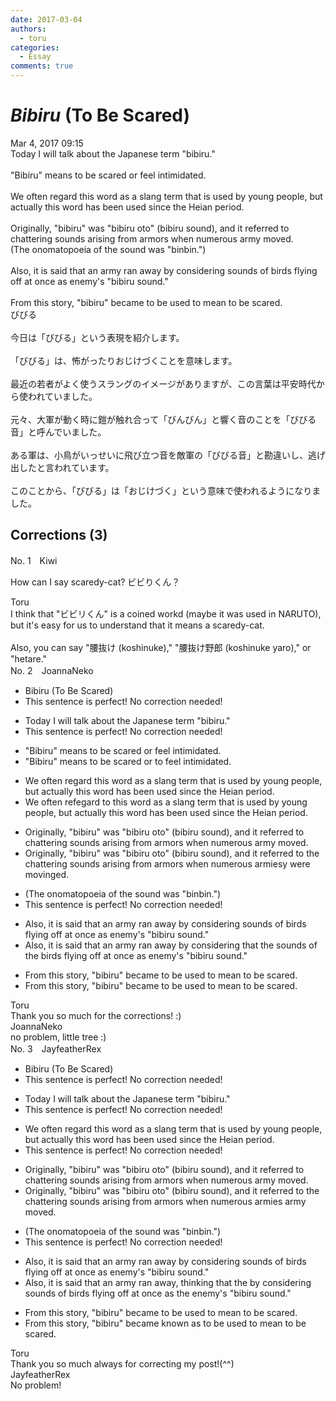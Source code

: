 ```yaml
---
date: 2017-03-04
authors:
  - toru
categories:
  - Essay
comments: true
---
```


# <strong><em>Bibiru</strong></em> (To Be Scared)
<div class="date">Mar 4, 2017 09:15</div>
<div id="post"><div id="body_show_ori">
Today I will talk about the Japanese term "bibiru."<br/><br/>"Bibiru" means to be scared or feel intimidated.<br/><br/>We often regard this word as a slang term that is used by young people, but actually this word has been used since the Heian period.<br/><br/>Originally, "bibiru" was "bibiru oto" (bibiru sound), and it referred to chattering sounds arising from armors when numerous army moved.<br/>(The onomatopoeia of the sound was "binbin.")<br/><br/>Also, it is said that an army ran away by considering sounds of birds flying off at once as enemy's "bibiru sound."<br/><br/>From this story, "bibiru" became to be used to mean to be scared.
</div></div>

<!-- more -->

<div id="post_ja"><div id="body_show_mo">
びびる<br/><br/>今日は「びびる」という表現を紹介します。<br/><br/>「びびる」は、怖がったりおじけづくことを意味します。<br/><br/>最近の若者がよく使うスラングのイメージがありますが、この言葉は平安時代から使われていました。<br/><br/>元々、大軍が動く時に鎧が触れ合って「びんびん」と響く音のことを「びびる音」と呼んでいました。<br/><br/>ある軍は、小鳥がいっせいに飛び立つ音を敵軍の「びびる音」と勘違いし、逃げ出したと言われています。<br/><br/>このことから、「びびる」は「おじけづく」という意味で使われるようになりました。
</div></div>

## Corrections (3)
<div id="block"><div class="first_name"> No. 1　<span class="just_name">Kiwi</span></div><div id="block2">
<p class="comment_small">
 How can I say scaredy-cat? ビビりくん？
</p>

</div><div class="name"><span class="just_name">Toru</span><br>
I think that "ビビリくん" is a coined workd (maybe it was used in NARUTO), but it's easy for us to understand that it means a scaredy-cat.<br/><br/>Also, you can say "腰抜け (koshinuke),"  "腰抜け野郎 (koshinuke yaro)," or "hetare."
</div>
</div>
<div id="block"><div class="first_name"> No. 2　<span class="just_name">JoannaNeko</span></div><div id="block2">
<ul class="correction_field">
<li class="incorrect">Bibiru (To Be Scared)</li>
<li class="corrected perfect">This sentence is perfect! No correction needed!</li>
</ul>
<ul class="correction_field">
<li class="incorrect">Today I will talk about the Japanese term "bibiru."</li>
<li class="corrected perfect">This sentence is perfect! No correction needed!</li>
</ul>
<ul class="correction_field">
<li class="incorrect">"Bibiru" means to be scared or feel intimidated.</li>
<li class="corrected correct">
"Bibiru" means to be scared or <span class="f_red">to </span>feel intimidated.
</li>
</ul>
<ul class="correction_field">
<li class="incorrect">We often regard this word as a slang term that is used by young people, but actually this word has been used since the Heian period.</li>
<li class="corrected correct">
We often re<span class="f_red">fe</span><span class="f_gray"><span class="sline">ga</span></span>r<span class="f_gray"><span class="sline">d</span></span> t<span class="f_red">o t</span>his word as a slang term that is used by young people, but actually this word has been used since the Heian period.
</li>
</ul>
<ul class="correction_field">
<li class="incorrect">Originally, "bibiru" was "bibiru oto" (bibiru sound), and it referred to chattering sounds arising from armors when numerous army moved.</li>
<li class="corrected correct">
Originally, "bibiru" was "bibiru oto" (bibiru sound), and it referred to <span class="f_red">the </span>chattering sounds arising from armors when numerous arm<span class="f_red">ies</span><span class="f_gray"><span class="sline">y</span></span> <span class="f_red">were </span>mov<span class="f_red">ing</span><span class="f_gray"><span class="sline">ed</span></span>.
</li>
</ul>
<ul class="correction_field">
<li class="incorrect">(The onomatopoeia of the sound was "binbin.")</li>
<li class="corrected perfect">This sentence is perfect! No correction needed!</li>
</ul>
<ul class="correction_field">
<li class="incorrect">Also, it is said that an army ran away by considering sounds of birds flying off at once as enemy's "bibiru sound."</li>
<li class="corrected correct">
Also, it is said that an army ran away by considering <span class="f_red">that the </span>sounds of <span class="f_red">the </span>birds flying off at once as enemy's "bibiru sound."
</li>
</ul>
<ul class="correction_field">
<li class="incorrect">From this story, "bibiru" became to be used to mean to be scared.</li>
<li class="corrected correct">
From this story, "bibiru" became <span class="f_gray"><span class="sline">to be </span></span>used to mean to be scared.
</li>
</ul>
</div><div class="name"><span class="just_name">Toru</span><br>
Thank you so much for the corrections! :)
</div>
<div class="name"><span class="just_name">JoannaNeko</span><br>
no problem, little tree :)
</div>
</div>
<div id="block"><div class="first_name"> No. 3　<span class="just_name">JayfeatherRex</span></div><div id="block2">
<ul class="correction_field">
<li class="incorrect">Bibiru (To Be Scared)</li>
<li class="corrected perfect">This sentence is perfect! No correction needed!</li>
</ul>
<ul class="correction_field">
<li class="incorrect">Today I will talk about the Japanese term "bibiru."</li>
<li class="corrected perfect">This sentence is perfect! No correction needed!</li>
</ul>
<ul class="correction_field">
<li class="incorrect">We often regard this word as a slang term that is used by young people, but actually this word has been used since the Heian period.</li>
<li class="corrected perfect">This sentence is perfect! No correction needed!</li>
</ul>
<ul class="correction_field">
<li class="incorrect">Originally, "bibiru" was "bibiru oto" (bibiru sound), and it referred to chattering sounds arising from armors when numerous army moved.</li>
<li class="corrected correct">
Originally, "bibiru" was "bibiru oto" (bibiru sound), and it referred to <span class="f_red">the </span>chattering sounds arising from armors when numerous <span class="f_red">armies </span><span class="sline">army </span>moved.
</li>
</ul>
<ul class="correction_field">
<li class="incorrect">(The onomatopoeia of the sound was "binbin.")</li>
<li class="corrected perfect">This sentence is perfect! No correction needed!</li>
</ul>
<ul class="correction_field">
<li class="incorrect">Also, it is said that an army ran away by considering sounds of birds flying off at once as enemy's "bibiru sound."</li>
<li class="corrected correct">
Also, it is said that an army ran away<span class="f_red">, thinking that the</span> <span class="sline">by considering</span> sounds of birds flying off at once as <span class="f_red">the </span>enemy's "bibiru sound."
</li>
</ul>
<ul class="correction_field">
<li class="incorrect">From this story, "bibiru" became to be used to mean to be scared.</li>
<li class="corrected correct">
From this story, "bibiru" became <span class="f_red">known as </span><span class="sline">to be used to mean</span> to be scared.
</li>
</ul>
</div><div class="name"><span class="just_name">Toru</span><br>
Thank you so much always for correcting my post!(^^)
</div>
<div class="name"><span class="just_name">JayfeatherRex</span><br>
No problem!
</div>
</div>

